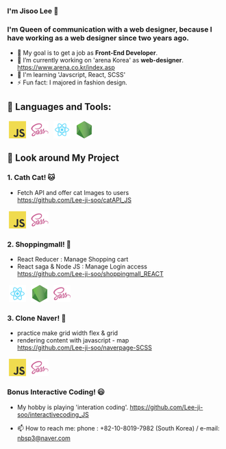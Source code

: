 ### I'm Jisoo Lee 👋
### I'm Queen of communication with a web designer, because I have working as a web designer since two years ago.

- :office: My goal is to get a job as <strong>Front-End Developer</strong>.
- 🔭 I’m currently working on 'arena Korea' as <strong>web-designer</strong>. 
https://www.arena.co.kr/index.asp
- :notebook_with_decorative_cover: I'm learning 'Javscript, React, SCSS'
- ⚡ Fun fact: I majored in fashion design.

## 🧰 Languages and Tools:

<p align="left">
<img src="https://raw.githubusercontent.com/github/explore/80688e429a7d4ef2fca1e82350fe8e3517d3494d/topics/javascript/javascript.png" alt="Javascript" height="40" style="vertical-align:top; margin:4px">
<img src="https://raw.githubusercontent.com/github/explore/80688e429a7d4ef2fca1e82350fe8e3517d3494d/topics/sass/sass.png" alt="Sass" height="40" style="vertical-align:top; margin:4px">
<img src="https://raw.githubusercontent.com/github/explore/80688e429a7d4ef2fca1e82350fe8e3517d3494d/topics/react/react.png" alt="React" height="40" style="vertical-align:top; margin:4px">
<img src="https://raw.githubusercontent.com/github/explore/80688e429a7d4ef2fca1e82350fe8e3517d3494d/topics/nodejs/nodejs.png" alt="Node JS" height="40" style="vertical-align:top; margin:4px">
</p>

## :eyes: Look around My Project

### 1. Cath Cat! :cat:
- Fetch API and offer cat Images to users <br>
https://github.com/Lee-ji-soo/catAPI_JS
<p align="left" float='left'>
<img src="https://raw.githubusercontent.com/github/explore/80688e429a7d4ef2fca1e82350fe8e3517d3494d/topics/javascript/javascript.png" alt="Javascript" height="40" style="vertical-align:top; margin:4px">
<img src="https://raw.githubusercontent.com/github/explore/80688e429a7d4ef2fca1e82350fe8e3517d3494d/topics/sass/sass.png" alt="Sass" height="40" style="vertical-align:top; margin:4px">
</p>

### 2. Shoppingmall! :tshirt:
- React Reducer : Manage Shopping cart
- React saga  & Node JS : Manage Login access <br>
https://github.com/Lee-ji-soo/shoppingmall_REACT
<p align="left" float='left'>
<img src="https://raw.githubusercontent.com/github/explore/80688e429a7d4ef2fca1e82350fe8e3517d3494d/topics/react/react.png" alt="React" height="40" style="vertical-align:top; margin:4px">
<img src="https://raw.githubusercontent.com/github/explore/80688e429a7d4ef2fca1e82350fe8e3517d3494d/topics/nodejs/nodejs.png" alt="Node JS" height="40" style="vertical-align:top; margin:4px">
<img src="https://raw.githubusercontent.com/github/explore/80688e429a7d4ef2fca1e82350fe8e3517d3494d/topics/sass/sass.png" alt="Sass" height="40" style="vertical-align:top; margin:4px">
</p>

### 3. Clone Naver! :tshirt:
- practice make grid width flex & grid 
- rendering content with javascript - map <br>
https://github.com/Lee-ji-soo/naverpage-SCSS
<p align="left" float='left'>
<img src="https://raw.githubusercontent.com/github/explore/80688e429a7d4ef2fca1e82350fe8e3517d3494d/topics/javascript/javascript.png" alt="Javascript" height="40" style="vertical-align:top; margin:4px">
<img src="https://raw.githubusercontent.com/github/explore/80688e429a7d4ef2fca1e82350fe8e3517d3494d/topics/sass/sass.png" alt="Sass" height="40" style="vertical-align:top; margin:4px">
</p>

### Bonus Interactive Coding! :smiley:
- My hobby is playing 'interation coding'.
https://github.com/Lee-ji-soo/interactivecoding_JS

- 📫 How to reach me: phone : +82-10-8019-7982 (South Korea)  / e-mail: nbsp3@naver.com

